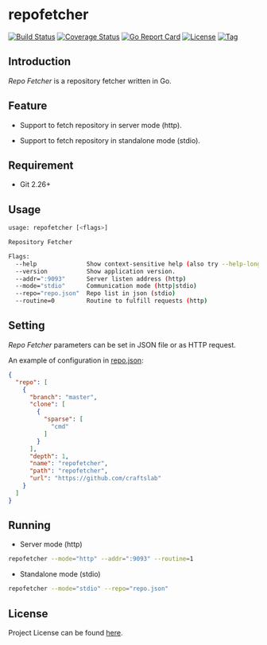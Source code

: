 # repofetcher

[![Build Status](https://travis-ci.com/craftslab/repofetcher.svg?branch=master)](https://travis-ci.com/craftslab/repofetcher)
[![Coverage Status](https://coveralls.io/repos/github/craftslab/repofetcher/badge.svg?branch=master)](https://coveralls.io/github/craftslab/repofetcher?branch=master)
[![Go Report Card](https://goreportcard.com/badge/github.com/craftslab/repofetcher)](https://goreportcard.com/report/github.com/craftslab/repofetcher)
[![License](https://img.shields.io/github/license/craftslab/repofetcher.svg?color=brightgreen)](https://github.com/craftslab/repofetcher/blob/master/LICENSE)
[![Tag](https://img.shields.io/github/tag/craftslab/repofetcher.svg?color=brightgreen)](https://github.com/craftslab/repofetcher/tags)



## Introduction

*Repo Fetcher* is a repository fetcher written in Go.



## Feature

- Support to fetch repository in server mode (http).

- Support to fetch repository in standalone mode (stdio).



## Requirement

- Git 2.26+



## Usage

```bash
usage: repofetcher [<flags>]

Repository Fetcher

Flags:
  --help              Show context-sensitive help (also try --help-long and --help-man).
  --version           Show application version.
  --addr=":9093"      Server listen address (http)
  --mode="stdio"      Communication mode (http|stdio)
  --repo="repo.json"  Repo list in json (stdio)
  --routine=0         Routine to fulfill requests (http)
```



## Setting

*Repo Fetcher* parameters can be set in JSON file or as HTTP request.

An example of configuration in [repo.json](https://github.com/craftslab/repofetcher/blob/master/test/repo.json):

```json
{
  "repo": [
    {
      "branch": "master",
      "clone": [
        {
          "sparse": [
            "cmd"
          ]
        }
      ],
      "depth": 1,
      "name": "repofetcher",
      "path": "repofetcher",
      "url": "https://github.com/craftslab"
    }
  ]
}
```



## Running

- Server mode (http)

```bash
repofetcher --mode="http" --addr=":9093" --routine=1
```

- Standalone mode (stdio)

```bash
repofetcher --mode="stdio" --repo="repo.json"
```



## License

Project License can be found [here](LICENSE).

